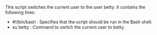 This script switches the current user to the user betty. It contains the following lines:
- #!/bin/bash : Specifies that the script should be run in the Bash shell.
- su betty : Command to switch the current user to betty.

